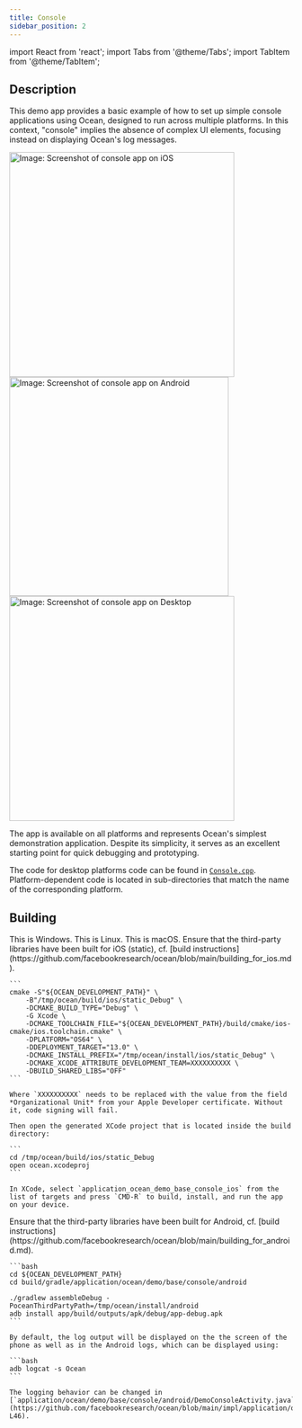 ```yaml
---
title: Console
sidebar_position: 2
---
```


import React from 'react';
import Tabs from '@theme/Tabs';
import TabItem from '@theme/TabItem';

## Description

This demo app provides a basic example of how to set up simple console applications using Ocean, designed to run across multiple platforms. In this context, "console" implies the absence of complex UI elements, focusing instead on displaying Ocean's log messages.

<div class="center-images">
  <img src={require('@site/static/img/docs/demoapps/console_ios.jpg').default} alt="Image: Screenshot of console app on iOS" height="400" className="center-image"/>
  <img src={require('@site/static/img/docs/demoapps/console_android.jpg').default} alt="Image: Screenshot of console app on Android" height="390" className="center-image"/>
  <img src={require('@site/static/img/docs/demoapps/console_windows_mac.jpg').default} alt="Image: Screenshot of console app on Desktop" height="400" className="center-image"/>
</div>

The app is available on all platforms and represents Ocean's simplest demonstration application. Despite its simplicity, it serves as an excellent starting point for quick debugging and prototyping.

The code for desktop platforms code can be found in [`Console.cpp`](https://github.com/facebookresearch/ocean/blob/c6994ae2add1b2fb295ffe7bffa5abdb7bd5e486/impl/application/ocean/demo/base/console/Console.cpp#L17-L54). Platform-dependent code is located in sub-directories that match the name of the corresponding platform.

## Building

<Tabs groupId="target-os" queryString>

  <TabItem value="win" label="Windows">
    This is Windows.
  </TabItem>

  <TabItem value="linux" label="Linux">
    This is Linux.
  </TabItem>

  <TabItem value="macos" label="macOS">
    This is macOS.
  </TabItem>

  <TabItem value="ios" label="iOS">
    Ensure that the third-party libraries have been built for iOS (static), cf. [build instructions](https://github.com/facebookresearch/ocean/blob/main/building_for_ios.md).

    ```
    cmake -S"${OCEAN_DEVELOPMENT_PATH}" \
        -B"/tmp/ocean/build/ios/static_Debug" \
        -DCMAKE_BUILD_TYPE="Debug" \
        -G Xcode \
        -DCMAKE_TOOLCHAIN_FILE="${OCEAN_DEVELOPMENT_PATH}/build/cmake/ios-cmake/ios.toolchain.cmake" \
        -DPLATFORM="OS64" \
        -DDEPLOYMENT_TARGET="13.0" \
        -DCMAKE_INSTALL_PREFIX="/tmp/ocean/install/ios/static_Debug" \
        -DCMAKE_XCODE_ATTRIBUTE_DEVELOPMENT_TEAM=XXXXXXXXXX \
        -DBUILD_SHARED_LIBS="OFF"
    ```

    Where `XXXXXXXXXX` needs to be replaced with the value from the field *Organizational Unit* from your Apple Developer certificate. Without it, code signing will fail.

    Then open the generated XCode project that is located inside the build directory:

    ```
    cd /tmp/ocean/build/ios/static_Debug
    open ocean.xcodeproj
    ```

    In XCode, select `application_ocean_demo_base_console_ios` from the list of targets and press `CMD-R` to build, install, and run the app on your device.
  </TabItem>

  <TabItem value="android" label="Android" default>
    Ensure that the third-party libraries have been built for Android, cf. [build instructions](https://github.com/facebookresearch/ocean/blob/main/building_for_android.md).

    ```bash
    cd ${OCEAN_DEVELOPMENT_PATH}
    cd build/gradle/application/ocean/demo/base/console/android

    ./gradlew assembleDebug -PoceanThirdPartyPath=/tmp/ocean/install/android
    adb install app/build/outputs/apk/debug/app-debug.apk
    ```

    By default, the log output will be displayed on the the screen of the phone as well as in the Android logs, which can be displayed using:

    ```bash
    adb logcat -s Ocean
    ```

    The logging behavior can be changed in [`application/ocean/demo/base/console/android/DemoConsoleActivity.java`](https://github.com/facebookresearch/ocean/blob/main/impl/application/ocean/demo/base/console/android/DemoConsoleActivity.java#L42-L46).

  </TabItem>

</Tabs>
